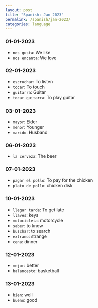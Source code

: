 ```yaml
---
layout: post
title: "Spanish: Jan 2023"
permalink: /spanish/jan-2023/
categories: language
---
```


### 01-01-2023
- `nos gusta`: We like
- `nos encanta`: We love

### 02-01-2023
- `escruchar`: To listen
- `tocar`: To touch
- `guitarra`: Guitar
- `tocar guitarra`: To play guitar

### 03-01-2023
- `mayor`: Elder
- `menor`: Younger
- `marido`: Husband

### 06-01-2023
- `la cerveza`: The beer

### 07-01-2023
- `pagar el pollo`: To pay for the chicken
- `plato de pollo`: chicken disk

### 10-01-2023
- `llegar tarde`: To get late
- `llaves`: keys
- `motocicleta`: motorcycle
- `saber`: to know
- `buschar`: to search
- `extrano`: strange
- `cena`: dinner

### 12-01-2023
- `mejor`: better
- `balancesto`: basketball

### 13-01-2023
- `bien`: well
- `bueno`: good

